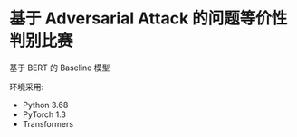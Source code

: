 # 基于 Adversarial Attack 的问题等价性判别比赛

基于 BERT 的 Baseline 模型

环境采用:
+ Python 3.68
+ PyTorch 1.3
+ Transformers
